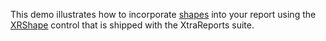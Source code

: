 This demo illustrates how to incorporate [shapes](http://help.devexpress.com/#XtraReports/CustomDocument2656) into your report using the [XRShape](http://help.devexpress.com/#XtraReports/clsDevExpressXtraReportsUIXRShapetopic) control that is shipped with the XtraReports suite.